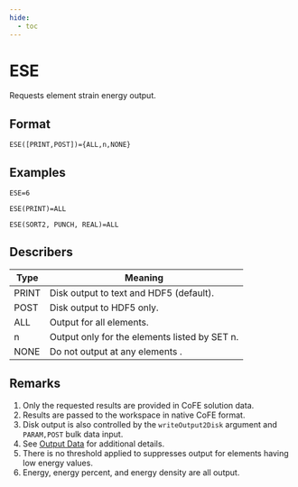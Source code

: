 ```yaml
---
hide:
  - toc
---
```

# ESE
Requests element strain energy output.

## Format
`ESE([PRINT,POST])={ALL,n,NONE}`

## Examples
`ESE=6`

`ESE(PRINT)=ALL`

`ESE(SORT2, PUNCH, REAL)=ALL`


## Describers
| Type       | Meaning  |
| ---------- | -------- |
| PRINT      | Disk output to text and HDF5 (default).            |
| POST       | Disk output to HDF5 only.                          |
| ALL        | Output for all elements.                           |
| n          | Output only for the elements listed by SET n.      |
| NONE       | Do not output at any elements .                    |

## Remarks
1. Only the requested results are provided in CoFE solution data.
2. Results are passed to the workspace in native CoFE format.
3. Disk output is also controlled by the `writeOutput2Disk` argument and `PARAM,POST` bulk data input.
4. See [Output Data](../../../3._User_Guide/Output_Data) for additional details. 
5. There is no threshold applied to suppresses output for elements having low energy values.
6. Energy, energy percent, and energy density are all output. 
